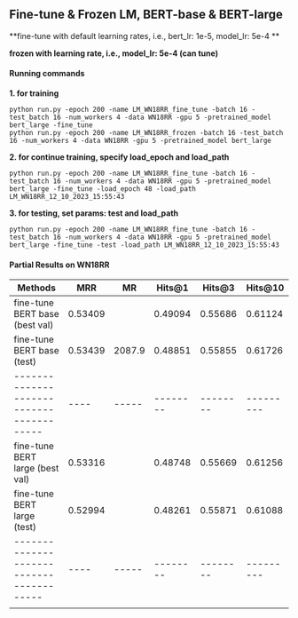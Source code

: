 ## Fine-tune & Frozen LM, BERT-base & BERT-large

**fine-tune with default learning rates, i.e., bert_lr: 1e-5, model_lr: 5e-4 **

**frozen with learning rate, i.e., model_lr: 5e-4 (can tune)**

#### Running commands
**1. for training**
```
python run.py -epoch 200 -name LM_WN18RR_fine_tune -batch 16 -test_batch 16 -num_workers 4 -data WN18RR -gpu 5 -pretrained_model bert_large -fine_tune
python run.py -epoch 200 -name LM_WN18RR_frozen -batch 16 -test_batch 16 -num_workers 4 -data WN18RR -gpu 5 -pretrained_model bert_large
```

**2. for continue training, specify load_epoch and load_path**
```
python run.py -epoch 200 -name LM_WN18RR_fine_tune -batch 16 -test_batch 16 -num_workers 4 -data WN18RR -gpu 5 -pretrained_model bert_large -fine_tune -load_epoch 48 -load_path LM_WN18RR_12_10_2023_15:55:43
```

**3. for testing, set params: test and load_path**
```
python run.py -epoch 200 -name LM_WN18RR_fine_tune -batch 16 -test_batch 16 -num_workers 4 -data WN18RR -gpu 5 -pretrained_model bert_large -fine_tune -test -load_path LM_WN18RR_12_10_2023_15:55:43
```

#### Partial Results on WN18RR

| Methods | MRR | MR | Hits@1 | Hits@3 | Hits@10 |
|--------------------------------------|----|-----|--------|--------|---------|
| fine-tune BERT base (best val)       | 0.53409 |  | 0.49094 | 0.55686 | 0.61124 |
| fine-tune BERT base (test)           | 0.53439 |2087.9| 0.48851 | 0.55855 | 0.61726 |
|----------------------------------------|----|-----|--------|--------|---------|
| fine-tune BERT large (best val)      | 0.53316 |  | 0.48748| 0.55669 | 0.61256 |
| fine-tune BERT large (test)           | 0.52994 |  | 0.48261 | 0.55871 | 0.61088 |
|----------------------------------------|----|-----|--------|--------|---------|
|                  | |  |  |  |  |


